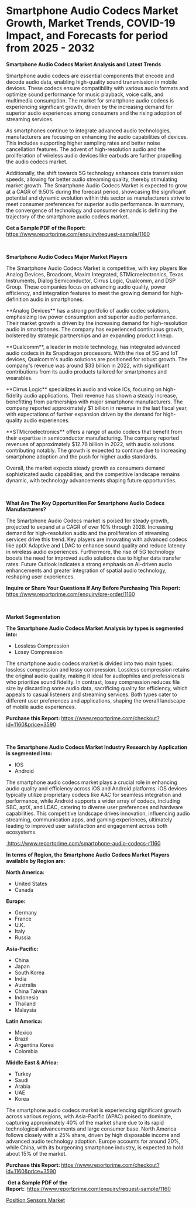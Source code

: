 <p><h1>Smartphone Audio Codecs Market Growth, Market Trends, COVID-19 Impact, and Forecasts for period from 2025 - 2032</h1></p><p><strong>Smartphone Audio Codecs Market Analysis and Latest Trends</strong></p>
<p><p>Smartphone audio codecs are essential components that encode and decode audio data, enabling high-quality sound transmission in mobile devices. These codecs ensure compatibility with various audio formats and optimize sound performance for music playback, voice calls, and multimedia consumption. The market for smartphone audio codecs is experiencing significant growth, driven by the increasing demand for superior audio experiences among consumers and the rising adoption of streaming services.</p><p>As smartphones continue to integrate advanced audio technologies, manufacturers are focusing on enhancing the audio capabilities of devices. This includes supporting higher sampling rates and better noise cancellation features. The advent of high-resolution audio and the proliferation of wireless audio devices like earbuds are further propelling the audio codecs market. </p><p>Additionally, the shift towards 5G technology enhances data transmission speeds, allowing for better audio streaming quality, thereby stimulating market growth. The Smartphone Audio Codecs Market is expected to grow at a CAGR of 9.50% during the forecast period, showcasing the significant potential and dynamic evolution within this sector as manufacturers strive to meet consumer preferences for superior audio performance. In summary, the convergence of technology and consumer demands is defining the trajectory of the smartphone audio codecs market.</p></p>
<p><strong>Get a Sample PDF of the Report:&nbsp;</strong> <a href="https://www.reportprime.com/enquiry/request-sample/1160?utm_campaign=3447&utm_medium=2&utm_source=Github&utm_content=ia&utm_term=18032025&utm_id=smartphone-audio-codecs">https://www.reportprime.com/enquiry/request-sample/1160</a></p>
<p>&nbsp;</p>
<p><strong>Smartphone Audio Codecs Major Market Players</strong></p>
<p><p>The Smartphone Audio Codecs Market is competitive, with key players like Analog Devices, Broadcom, Maxim Integrated, STMicroelectronics, Texas Instruments, Dialog Semiconductor, Cirrus Logic, Qualcomm, and DSP Group. These companies focus on advancing audio quality, power efficiency, and integration features to meet the growing demand for high-definition audio in smartphones.</p><p>**Analog Devices** has a strong portfolio of audio codec solutions, emphasizing low power consumption and superior audio performance. Their market growth is driven by the increasing demand for high-resolution audio in smartphones. The company has experienced continuous growth, bolstered by strategic partnerships and an expanding product lineup.</p><p>**Qualcomm**, a leader in mobile technology, has integrated advanced audio codecs in its Snapdragon processors. With the rise of 5G and IoT devices, Qualcomm's audio solutions are positioned for robust growth. The company's revenue was around $33 billion in 2022, with significant contributions from its audio products tailored for smartphones and wearables.</p><p>**Cirrus Logic** specializes in audio and voice ICs, focusing on high-fidelity audio applications. Their revenue has shown a steady increase, benefitting from partnerships with major smartphone manufacturers. The company reported approximately $1 billion in revenue in the last fiscal year, with expectations of further expansion driven by the demand for high-quality audio experiences.</p><p>**STMicroelectronics** offers a range of audio codecs that benefit from their expertise in semiconductor manufacturing. The company reported revenues of approximately $12.76 billion in 2022, with audio solutions contributing notably. The growth is expected to continue due to increasing smartphone adoption and the push for higher audio standards.</p><p>Overall, the market expects steady growth as consumers demand sophisticated audio capabilities, and the competitive landscape remains dynamic, with technology advancements shaping future opportunities.</p></p>
<p>&nbsp;</p>
<p><strong>What Are The Key Opportunities For Smartphone Audio Codecs Manufacturers?</strong></p>
<p><p>The Smartphone Audio Codecs market is poised for steady growth, projected to expand at a CAGR of over 10% through 2028. Increasing demand for high-resolution audio and the proliferation of streaming services drive this trend. Key players are innovating with advanced codecs like aptX Adaptive and LDAC to enhance sound quality and reduce latency in wireless audio experiences. Furthermore, the rise of 5G technology boosts the need for improved audio solutions due to higher data transfer rates. Future Outlook indicates a strong emphasis on AI-driven audio enhancements and greater integration of spatial audio technology, reshaping user experiences.</p></p>
<p><strong>Inquire or Share Your Questions If Any Before Purchasing This Report:</strong> <a href="https://www.reportprime.com/enquiry/pre-order/1160?utm_campaign=3447&utm_medium=2&utm_source=Github&utm_content=ia&utm_term=18032025&utm_id=smartphone-audio-codecs">https://www.reportprime.com/enquiry/pre-order/1160</a></p>
<p>&nbsp;</p>
<p><strong>Market Segmentation</strong></p>
<p><strong>The Smartphone Audio Codecs Market Analysis by types is segmented into:</strong></p>
<p><ul><li>Lossless Compression</li><li>Lossy Compression</li></ul></p>
<p><p>The smartphone audio codecs market is divided into two main types: lossless compression and lossy compression. Lossless compression retains the original audio quality, making it ideal for audiophiles and professionals who prioritize sound fidelity. In contrast, lossy compression reduces file size by discarding some audio data, sacrificing quality for efficiency, which appeals to casual listeners and streaming services. Both types cater to different user preferences and applications, shaping the overall landscape of mobile audio experiences.</p></p>
<p><strong>Purchase this Report:&nbsp;</strong><a href="https://www.reportprime.com/checkout?id=1160&price=3590&utm_campaign=3447&utm_medium=2&utm_source=Github&utm_content=ia&utm_term=18032025&utm_id=smartphone-audio-codecs">https://www.reportprime.com/checkout?id=1160&price=3590</a></p>
<p>&nbsp;</p>
<p><strong>The Smartphone Audio Codecs Market Industry Research by Application is segmented into:</strong></p>
<p><ul><li>IOS</li><li>Android</li></ul></p>
<p><p>The smartphone audio codecs market plays a crucial role in enhancing audio quality and efficiency across iOS and Android platforms. iOS devices typically utilize proprietary codecs like AAC for seamless integration and performance, while Android supports a wider array of codecs, including SBC, aptX, and LDAC, catering to diverse user preferences and hardware capabilities. This competitive landscape drives innovation, influencing audio streaming, communication apps, and gaming experiences, ultimately leading to improved user satisfaction and engagement across both ecosystems.</p></p>
<p><a href="https://www.reportprime.com/smartphone-audio-codecs-r1160?utm_campaign=3447&utm_medium=2&utm_source=Github&utm_content=ia&utm_term=18032025&utm_id=smartphone-audio-codecs">&nbsp;https://www.reportprime.com/smartphone-audio-codecs-r1160</a></p>
<p><strong>In terms of Region, the Smartphone Audio Codecs Market Players available by Region are:</strong></p>
<p>
    <p> <strong> North America: </strong>
        <ul>
            <li>United States</li>
            <li>Canada</li>
        </ul>
        </p> 
    <p> <strong> Europe: </strong>
        <ul>
            <li>Germany</li>
            <li>France</li>
            <li>U.K.</li>
            <li>Italy</li>
            <li>Russia</li>
        </ul>
        </p> 
    <p> <strong> Asia-Pacific: </strong>
        <ul>
            <li>China</li>
            <li>Japan</li>
            <li>South Korea</li>
            <li>India</li>
            <li>Australia</li>
            <li>China Taiwan</li>
            <li>Indonesia</li>
            <li>Thailand</li>
            <li>Malaysia</li>
        </ul>
        </p> 
    <p> <strong> Latin America: </strong>
        <ul>
            <li>Mexico</li>
            <li>Brazil</li>
            <li>Argentina Korea</li>
            <li>Colombia</li>
        </ul>
        </p> 
    <p> <strong> Middle East & Africa: </strong>
        <ul>
            <li>Turkey</li>
            <li>Saudi</li>
            <li>Arabia</li>
            <li>UAE</li>
            <li>Korea</li>
        </ul>
    </p>
    </p>
<p><p>The smartphone audio codecs market is experiencing significant growth across various regions, with Asia-Pacific (APAC) poised to dominate, capturing approximately 40% of the market share due to its rapid technological advancements and large consumer base. North America follows closely with a 25% share, driven by high disposable income and advanced audio technology adoption. Europe accounts for around 20%, while China, with its burgeoning smartphone industry, is expected to hold about 15% of the market.</p></p>
<p><strong>Purchase this Report: </strong><a href="https://www.reportprime.com/checkout?id=1160&price=3590&utm_campaign=3447&utm_medium=2&utm_source=Github&utm_content=ia&utm_term=18032025&utm_id=smartphone-audio-codecs">https://www.reportprime.com/checkout?id=1160&price=3590</a></p>
<p>&nbsp;<strong>Get a Sample PDF of the Report:&nbsp;&nbsp;</strong><a href="https://www.reportprime.com/enquiry/request-sample/1160?utm_campaign=3447&utm_medium=2&utm_source=Github&utm_content=ia&utm_term=18032025&utm_id=smartphone-audio-codecs">https://www.reportprime.com/enquiry/request-sample/1160</a></p>
<p><strong></strong></p>
<p><p><a href="https://github.com/lizonbochil23/Market-Research-Report-List-1/blob/main/position-sensors-market.md?utm_campaign=3447&utm_medium=2&utm_source=Github&utm_content=ia&utm_term=18032025&utm_id=smartphone-audio-codecs">Position Sensors Market</a></p></p>